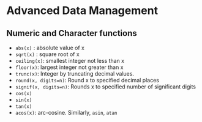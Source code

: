 # Advanced Data Management

## Numeric and Character functions

- `abs(x)` : absolute value of x
- `sqrt(x)` : square root of x
- `ceiling(x)`: smallest integer not less than x
- `floor(x)`: largest integer not greater than x
- `trunc(x)`: Integer by truncating decimal values.
- `round(x, digits=n)`: Round x to specified decimal places
- `signif(x, digits=n)`: Rounds x to specified number of significant digits
- `cos(x)`
- `sin(x)`
- `tan(x)`
- `acos(x)`: arc-cosine. Similarly, `asin`, `atan`